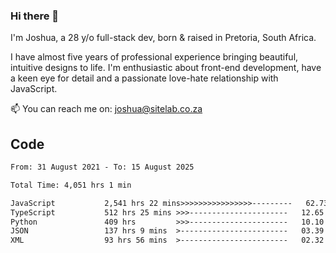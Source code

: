 ### Hi there 👋

I'm Joshua, a 28 y/o full-stack dev, born & raised in Pretoria, South Africa. 

I have almost five years of professional experience bringing beautiful, intuitive designs to life. I'm enthusiastic about front-end development, have a keen eye for detail and a passionate love-hate relationship with JavaScript.

📫 You can reach me on: joshua@sitelab.co.za

## **Code**

<!--START_SECTION:waka-->

```txt
From: 31 August 2021 - To: 15 August 2025

Total Time: 4,051 hrs 1 min

JavaScript           2,541 hrs 22 mins>>>>>>>>>>>>>>>>---------   62.73 %
TypeScript           512 hrs 25 mins >>>----------------------   12.65 %
Python               409 hrs         >>>----------------------   10.10 %
JSON                 137 hrs 9 mins  >------------------------   03.39 %
XML                  93 hrs 56 mins  >------------------------   02.32 %
```

<!--END_SECTION:waka-->
